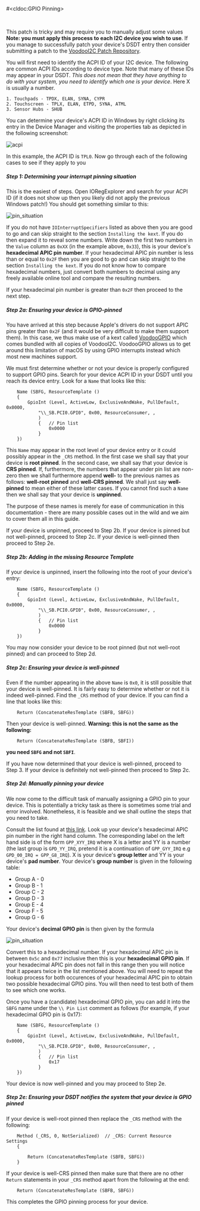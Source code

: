 #<cldoc:GPIO Pinning>

&#8291;

This patch is tricky and may require you to manually adjust some values **Note: you must apply this process to each I2C device you wish to use**. If you manage to successfully patch your device's DSDT entry then consider submitting a patch to the [VoodooI2C Patch Repository](https://github.com/alexandred/VoodooI2C-Patches).

You will first need to identify the ACPI ID of your I2C device. The following are common ACPI IDs according to device type. Note that many of these IDs may appear in your DSDT. *This does not mean that they have anything to do with your system, you need to identify which one is your device*. Here X is usually a number.

	1. Touchpads - TPDX, ELAN, SYNA, CYPR
	2. Touchscreen - TPLX, ELAN, ETPD, SYNA, ATML
	3. Sensor Hubs - SHUB

You can determine your device's ACPI ID in Windows by right clicking its entry in the Device Manager and visiting the properties tab as depicted in the following screenshot:

![acpi](images/i2c_device_acpi_id.png "ACPI ID")


In this example, the ACPI ID is `TPL0`. Now go through each of the following cases to see if they apply to you

##### Step 1: Determining your interrupt pinning situation

This is the easiest of steps. Open IORegExplorer and search for your ACPI ID (if it does not show up then you likely did not apply the previous Windows patch!) You should get something similar to this:

![pin_situation](images/ioreg_pin_situation.png "Pin Situation")

If you do not have `IOInterruptSpecifiers` listed as above then you are good to go and can skip straight to the section `Installing the kext`. If you do then expand it to reveal some numbers. Write down the first two numbers in the `Value` column as `0xXX` (in the example above, `0x33`), this is your device's **hexadecimal APIC pin number**. If your hexadecimal APIC pin number is less than or equal to `0x2F` then you are good to go and can skip straight to the section `Installing the kext`. If you do not know how to compare hexadecimal numbers, just convert both numbers to decimal using any freely available online tool and compare the resulting numbers.

If your hexadecimal pin number is greater than `0x2F` then proceed to the next step.

##### Step 2a: Ensuring your device is GPIO-pinned

You have arrived at this step because Apple's drivers do not support APIC pins greater than `0x2F` (and it would be very difficult to make them support them). In this case, we thus make use of a kext called [VoodooGPIO](https://github.com/coolstar/VoodooGPIO) which comes bundled with all copies of VoodooI2C. VoodooGPIO allows us to get around this limitation of macOS by using GPIO interrupts instead which most new machines support.

We must first determine whether or not your device is properly configured to support GPIO pins. Search for your device ACPI ID in your DSDT until you reach its device entry. Look for a `Name` that looks like this:


```
    Name (SBFG, ResourceTemplate ()
    {
        GpioInt (Level, ActiveLow, ExclusiveAndWake, PullDefault, 0x0000,
            "\\_SB.PCI0.GPI0", 0x00, ResourceConsumer, ,
            )
            {   // Pin list
                0x0000
            }
    })
```

This `Name` may appear in the root level of your device entry or it could possibly appear in the `_CRS` method. In the first case we shall say that your device is **root pinned**. In the second case, we shall say that your device is **CRS pinned**. If, furthermore, the numbers that appear under pin list are non-zero then we shall furthermore append **well-** to the previous names as follows: **well-root pinned** and **well-CRS pinned**. We shall just say **well-pinned** to mean either of these latter cases. If you cannot find such a `Name` then we shall say that your device is **unpinned**.

The purpose of these names is merely for ease of communication in this documentation - there are many possible cases out in the wild and we aim to cover them all in this guide.

If your device is unpinned, proceed to Step 2b. If your device is pinned but not well-pinned, proceed to Step 2c. If your device is well-pinned then proceed to Step 2e. 

##### Step 2b: Adding in the missing Resource Template

If your device is unpinned, insert the following into the root of your device's entry:

```
    Name (SBFG, ResourceTemplate ()
    {
        GpioInt (Level, ActiveLow, ExclusiveAndWake, PullDefault, 0x0000,
            "\\_SB.PCI0.GPI0", 0x00, ResourceConsumer, ,
            )
            {   // Pin list
                0x0000
            }
    })
```

You may now consider your device to be root pinned (but not well-root pinned) and can proceed to Step 2d.

##### Step 2c: Ensuring your device is well-pinned

Even if the number appearing in the above `Name` is `0x0`, it is still possible that your device is well-pinned. It is fairly easy to determine whether or not it is indeed well-pinned. Find the `_CRS` method of your device. If you can find a line that looks like this:


```
	Return (ConcatenateResTemplate (SBFB, SBFG))
```

Then your device is well-pinned. **Warning: this is not the same as the following:**

```
	Return (ConcatenateResTemplate (SBFB, SBFI))
```

**you need `SBFG` and not `SBFI`**.

If you have now determined that your device is well-pinned, proceed to Step 3. If your device is definitely not well-pinned then proceed to Step 2c.

##### Step 2d: Manually pinning your device

We now come to the difficult task of manually assigning a GPIO pin to your device. This is potentially a tricky task as there is sometimes some trial and error involved. Nonetheless, it is feasible and we shall outline the steps that you need to take.

Consult the list found at [this link](https://github.com/coreboot/coreboot/blob/master/src/soc/intel/skylake/include/soc/gpio_defs.h#L43). Look up your device's hexadecimal APIC pin number in the right hand column. The corresponding label on the left hand side is of the form `GPP_XYY_IRQ` where X is a letter and YY is a number (the last group is `GPD_YY_IRQ`, pretend it is a continuation of `GPP_GYY_IRQ` e.g `GPD_00_IRQ = GPP_G8_IRQ`). X is your device's **group letter** and YY is your device's **pad number**. Your device's **group number** is given in the following table:

- Group A - 0
- Group B - 1
- Group C - 2
- Group D - 3
- Group E - 4
- Group F - 5
- Group G - 6

Your device's **decimal GPIO pin** is then given by the formula

![pin_situation](images/gpio_pin_formula.png "Pin Situation")

Convert this to a hexadecimal number. If your hexadecimal APIC pin is between `0x5c` and `0x77` inclusive then this is your **hexadecimal GPIO pin**. If your hexadecimal APIC pin does not fall in this range then you will notice that it appears twice in the list mentioned above. You will need to repeat the lookup process for both occurences of your hexadecimal APIC pin to obtain two possible hexadecimal GPIO pins. You will then need to test both of them to see which one works.

Once you have a (candidate) hexadecimal GPIO pin, you can add it into the `SBFG` name under the `\\ Pin List` comment as follows (for example, if your hexadecimal GPIO pin is 0x17):

```
    Name (SBFG, ResourceTemplate ()
    {
        GpioInt (Level, ActiveLow, ExclusiveAndWake, PullDefault, 0x0000,
            "\\_SB.PCI0.GPI0", 0x00, ResourceConsumer, ,
            )
            {   // Pin list
                0x17
            }
    })
```

Your device is now well-pinned and you may proceed to Step 2e.

##### Step 2e: Ensuring your DSDT notifies the system that your device is GPIO pinned

If your device is well-root pinned then replace the `_CRS` method with the following:

```
    Method (_CRS, 0, NotSerialized)  // _CRS: Current Resource Settings
    {

        Return (ConcatenateResTemplate (SBFB, SBFG))
    }
```

If your device is well-CRS pinned then make sure that there are no other `Return` statements in your `_CRS` method apart from the following at the end:

```
    Return (ConcatenateResTemplate (SBFB, SBFG))
```

This completes the GPIO pinning process for your device.